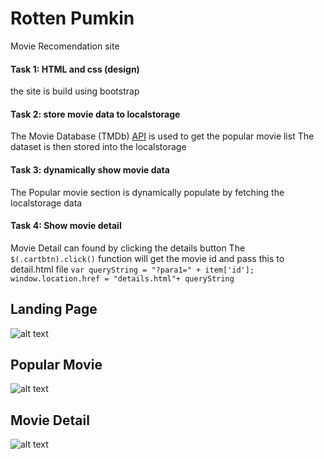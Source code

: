 # Rotten Pumkin
Movie Recomendation site
#### Task 1: HTML and css (design)
  the site is build using bootstrap
#### Task 2: store movie data to localstorage
  The Movie Database (TMDb) [API](https://www.themoviedb.org/documentation/api) is used to get the popular movie list 
  The dataset is then stored into the localstorage
#### Task 3: dynamically show movie data
  The Popular movie section is dynamically populate by fetching the localstorage data
#### Task 4: Show movie detail
  Movie Detail can found by clicking the details button
  The `$(.cartbtn).click()` function will get the movie id and pass this to detail.html file
  `var queryString = "?para1=" + item['id'];
   window.location.href = "details.html"+ queryString`


## Landing Page
![alt text](https://github.com/mirsahib/RottenPumkin/blob/Assignment1/screenshot/landingPanel.png "Landing page")

## Popular Movie
![alt text](https://github.com/mirsahib/RottenPumkin/blob/Assignment1/screenshot/popularMovie.png "Popular page")

## Movie Detail
![alt text](https://github.com/mirsahib/RottenPumkin/blob/Assignment1/screenshot/detail.png "Detail page")





